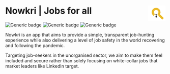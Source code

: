 # Nowkri |  Jobs for all <img align="right" height="50" src="https://github.com/psk907/codefury-cache-in/blob/master/images/logo.png?raw=true" />

![Generic badge](https://img.shields.io/badge/Team-Cache_in-blue.svg) ![Generic badge](https://img.shields.io/badge/Hack-CodeFury_3.0-orange.svg) ![Generic badge](https://img.shields.io/badge/Prize-Runners'_Up-green.svg) 

Nowkri is an app that aims to provide a simple, transparent job-hunting experience while also delivering a level of job safety in the world recovering and following the pandemic.

Targeting job-seekers in the unorganised sector, we aim to make them feel included and secure rather than solely focusing on white-collar jobs that market leaders like LinkedIn target.

